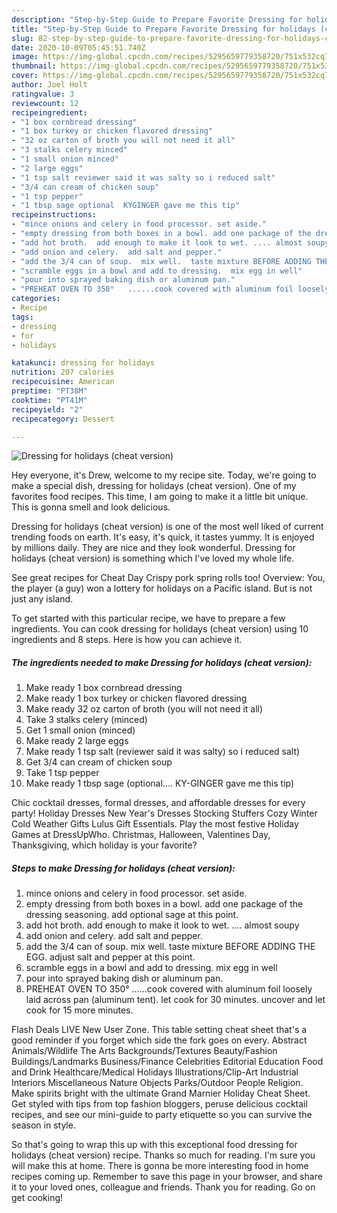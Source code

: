 ```yaml
---
description: "Step-by-Step Guide to Prepare Favorite Dressing for holidays (cheat version)"
title: "Step-by-Step Guide to Prepare Favorite Dressing for holidays (cheat version)"
slug: 82-step-by-step-guide-to-prepare-favorite-dressing-for-holidays-cheat-version
date: 2020-10-09T05:45:51.740Z
image: https://img-global.cpcdn.com/recipes/5295659779358720/751x532cq70/dressing-for-holidays-cheat-version-recipe-main-photo.jpg
thumbnail: https://img-global.cpcdn.com/recipes/5295659779358720/751x532cq70/dressing-for-holidays-cheat-version-recipe-main-photo.jpg
cover: https://img-global.cpcdn.com/recipes/5295659779358720/751x532cq70/dressing-for-holidays-cheat-version-recipe-main-photo.jpg
author: Joel Holt
ratingvalue: 3
reviewcount: 12
recipeingredient:
- "1 box cornbread dressing"
- "1 box turkey or chicken flavored dressing"
- "32 oz carton of broth you will not need it all"
- "3 stalks celery minced"
- "1 small onion minced"
- "2 large eggs"
- "1 tsp salt reviewer said it was salty so i reduced salt"
- "3/4 can cream of chicken soup"
- "1 tsp pepper"
- "1 tbsp sage optional  KYGINGER gave me this tip"
recipeinstructions:
- "mince onions and celery in food processor. set aside."
- "empty dressing from both boxes in a bowl. add one package of the dressing seasoning.  add optional sage at this point."
- "add hot broth.  add enough to make it look to wet. .... almost soupy"
- "add onion and celery.  add salt and pepper."
- "add the 3/4 can of soup.  mix well.  taste mixture BEFORE ADDING THE EGG. adjust salt and pepper at this point."
- "scramble eggs in a bowl and add to dressing.  mix egg in well"
- "pour into sprayed baking dish or aluminum pan."
- "PREHEAT OVEN TO 350°   ......cook covered with aluminum foil loosely laid across pan (aluminum tent).  let cook for 30 minutes.  uncover and let cook for 15 more minutes."
categories:
- Recipe
tags:
- dressing
- for
- holidays

katakunci: dressing for holidays 
nutrition: 207 calories
recipecuisine: American
preptime: "PT38M"
cooktime: "PT41M"
recipeyield: "2"
recipecategory: Dessert

---
```



![Dressing for holidays (cheat version)](https://img-global.cpcdn.com/recipes/5295659779358720/751x532cq70/dressing-for-holidays-cheat-version-recipe-main-photo.jpg)

Hey everyone, it's Drew, welcome to my recipe site. Today, we're going to make a special dish, dressing for holidays (cheat version). One of my favorites food recipes. This time, I am going to make it a little bit unique. This is gonna smell and look delicious.

Dressing for holidays (cheat version) is one of the most well liked of current trending foods on earth. It's easy, it's quick, it tastes yummy. It is enjoyed by millions daily. They are nice and they look wonderful. Dressing for holidays (cheat version) is something which I've loved my whole life.

See great recipes for Cheat Day Crispy pork spring rolls too! Overview: You, the player (a guy) won a lottery for holidays on a Pacific island. But is not just any island.


To get started with this particular recipe, we have to prepare a few ingredients. You can cook dressing for holidays (cheat version) using 10 ingredients and 8 steps. Here is how you can achieve it.

<!--inarticleads1-->

##### The ingredients needed to make Dressing for holidays (cheat version):

1. Make ready 1 box cornbread dressing
1. Make ready 1 box turkey or chicken flavored dressing
1. Make ready 32 oz carton of broth (you will not need it all)
1. Take 3 stalks celery (minced)
1. Get 1 small onion (minced)
1. Make ready 2 large eggs
1. Make ready 1 tsp salt (reviewer said it was salty) so i reduced salt)
1. Get 3/4 can cream of chicken soup
1. Take 1 tsp pepper
1. Make ready 1 tbsp sage (optional....  KY-GINGER gave me this tip)


Chic cocktail dresses, formal dresses, and affordable dresses for every party! Holiday Dresses New Year&#39;s Dresses Stocking Stuffers Cozy Winter Cold Weather Gifts Lulus Gift Essentials. Play the most festive Holiday Games at DressUpWho. Christmas, Halloween, Valentines Day, Thanksgiving, which holiday is your favorite? 

<!--inarticleads2-->

##### Steps to make Dressing for holidays (cheat version):

1. mince onions and celery in food processor. set aside.
1. empty dressing from both boxes in a bowl. add one package of the dressing seasoning.  add optional sage at this point.
1. add hot broth.  add enough to make it look to wet. .... almost soupy
1. add onion and celery.  add salt and pepper.
1. add the 3/4 can of soup.  mix well.  taste mixture BEFORE ADDING THE EGG. adjust salt and pepper at this point.
1. scramble eggs in a bowl and add to dressing.  mix egg in well
1. pour into sprayed baking dish or aluminum pan.
1. PREHEAT OVEN TO 350°   ......cook covered with aluminum foil loosely laid across pan (aluminum tent).  let cook for 30 minutes.  uncover and let cook for 15 more minutes.


Flash Deals LIVE New User Zone. This table setting cheat sheet that&#39;s a good reminder if you forget which side the fork goes on every. Abstract Animals/Wildlife The Arts Backgrounds/Textures Beauty/Fashion Buildings/Landmarks Business/Finance Celebrities Editorial Education Food and Drink Healthcare/Medical Holidays Illustrations/Clip-Art Industrial Interiors Miscellaneous Nature Objects Parks/Outdoor People Religion. Make spirits bright with the ultimate Grand Marnier Holiday Cheat Sheet. Get styled with tips from top fashion bloggers, peruse delicious cocktail recipes, and see our mini-guide to party etiquette so you can survive the season in style. 

So that's going to wrap this up with this exceptional food dressing for holidays (cheat version) recipe. Thanks so much for reading. I'm sure you will make this at home. There is gonna be more interesting food in home recipes coming up. Remember to save this page in your browser, and share it to your loved ones, colleague and friends. Thank you for reading. Go on get cooking!
